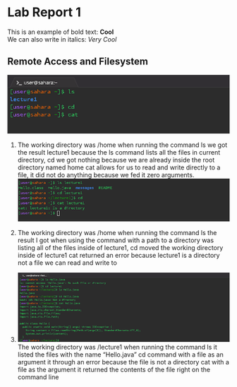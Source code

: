 # Lab Report 1 
This is an example of bold text: **Cool**\
We can also write in italics:  _Very Cool_ 
## Remote Access and Filesystem
![Image](https://github.com/rickrodness/cse15l-lab-reports/blob/main/CS15L_1.png)
1. The working directory was /home when running the command
ls we got the result lecture1 because the ls command lists all the files in current directory, 
cd we got nothing because we are already inside the root directory named home
cat allows for us to read and write directly to a file, it did not do anything because we fed it zero arguments.  
![Image](https://github.com/rickrodness/cse15l-lab-reports/blob/main/CS15L_2.png)

2. The working directory was /home when running the command
ls the result I got when using the command with a path to a directory was listing all of the files inside of lecture1, 
cd moved the working directory inside of lecture1
cat returned an error because lecture1 is a directory not a file we can read and write to  

3.  ![Image](https://github.com/rickrodness/cse15l-lab-reports/blob/main/CS15L_3.png)
  The working directory was /lecture1 when running the command
ls it listed the files with the name “Hello.java”
cd command with a file as an argument it through an error because the file is not a directory
cat with a file as the argument it returned the contents of the file right on the command line




   

